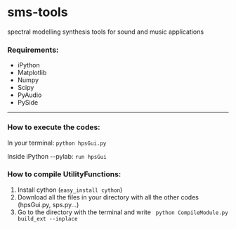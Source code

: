 sms-tools
=========

spectral modelling synthesis tools for sound and music applications

<h3>Requirements:</h3>
<ul>
<li>iPython</li>
<li>Matplotlib</li>
<li>Numpy</li>
<li>Scipy</li>
<li>PyAudio</li>
<li>PySide</li>
</ul>

<hr>

<h3>How to execute the codes:</h3>

<p> In your terminal: <code>python hpsGui.py</code> </p>
<p> Inside iPython --pylab: <code>run hpsGui</code> </p>

<h3>How to compile UtilityFunctions:</h3>

<ol>
<li>Install cython (<code>easy_install cython</code>) </li>
<li>Download all the files in your directory with all the other codes (hpsGui.py, sps.py...) </li>
<li>Go to the directory with the terminal and write <code> python CompileModule.py build_ext --inplace </code> </li>

</ol>





